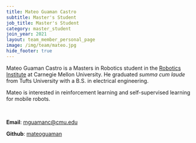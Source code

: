 ```yaml
---
title: Mateo Guaman Castro
subtitle: Master's Student
job_title: Master's Student
category: master_student
join_year: 2021
layout: team_member_personal_page
image: /img/team/mateo.jpg
hide_footer: true
---
```


Mateo Guaman Castro is a Masters in Robotics student in the [Robotics Institute](https://www.ri.cmu.edu "Robotics Institute Homepage") at Carnegie Mellon University. He graduated *summa cum laude* from Tufts University with a B.S. in electrical engineering.

Mateo is interested in reinforcement learning and self-supervised learning for mobile robots.

<br>

<!-- **Website**: [bradymoon.com](https://bradymoon.com) -->

**Email**: [mguamanc@cmu.edu](mailto:mguamanc@cmu.edu)

**Github**: [mateoguaman](https://github.com/mateoguaman)




<!-- <big><i class="fab fa-github"></i></big> -->
